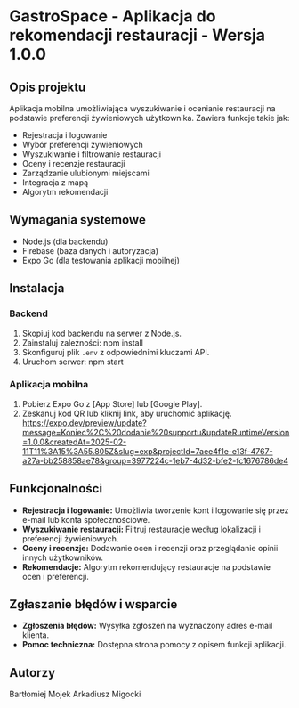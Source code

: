 # GastroSpace - Aplikacja do rekomendacji restauracji - Wersja 1.0.0

## Opis projektu

Aplikacja mobilna umożliwiająca wyszukiwanie i ocenianie restauracji na podstawie preferencji żywieniowych użytkownika. Zawiera funkcje takie jak:

- Rejestracja i logowanie
- Wybór preferencji żywieniowych
- Wyszukiwanie i filtrowanie restauracji
- Oceny i recenzje restauracji
- Zarządzanie ulubionymi miejscami
- Integracja z mapą
- Algorytm rekomendacji

## Wymagania systemowe

- Node.js (dla backendu)
- Firebase (baza danych i autoryzacja)
- Expo Go (dla testowania aplikacji mobilnej)

## Instalacja

### Backend

1. Skopiuj kod backendu na serwer z Node.js.
2. Zainstaluj zależności:
   npm install
3. Skonfiguruj plik `.env` z odpowiednimi kluczami API.
4. Uruchom serwer:
   npm start

### Aplikacja mobilna

1. Pobierz Expo Go z [App Store] lub [Google Play].
2. Zeskanuj kod QR lub kliknij link, aby uruchomić aplikację.
   https://expo.dev/preview/update?message=Koniec%2C%20dodanie%20supportu&updateRuntimeVersion=1.0.0&createdAt=2025-02-11T11%3A15%3A55.805Z&slug=exp&projectId=7aee4f1e-e13f-4767-a27a-bb258858ae78&group=3977224c-1eb7-4d32-bfe2-fc1676786de4

## Funkcjonalności

- **Rejestracja i logowanie:** Umożliwia tworzenie kont i logowanie się przez e-mail lub konta społecznościowe.
- **Wyszukiwanie restauracji:** Filtruj restauracje według lokalizacji i preferencji żywieniowych.
- **Oceny i recenzje:** Dodawanie ocen i recenzji oraz przeglądanie opinii innych użytkowników.
- **Rekomendacje:** Algorytm rekomendujący restauracje na podstawie ocen i preferencji.

## Zgłaszanie błędów i wsparcie

- **Zgłoszenia błędów:** Wysyłka zgłoszeń na wyznaczony adres e-mail klienta.
- **Pomoc techniczna:** Dostępna strona pomocy z opisem funkcji aplikacji.

## Autorzy

Bartłomiej Mojek
Arkadiusz Migocki
